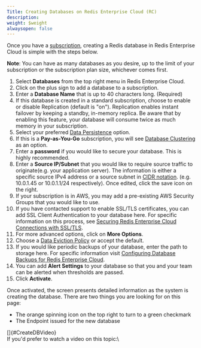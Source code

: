 ```yaml
---
Title: Creating Databases on Redis Enterprise Cloud (RC)
description: 
weight: $weight
alwaysopen: false
---
```

Once you have a
[subscription](/redis-cloud-documentation/administration/setup-and-editing/create-subscription/),
creating a Redis database in Redis Enterprise Cloud is simple with the
steps below.

**Note**: You can have as many databases as you desire, up to the limit
of your subscription or the subscription plan size, whichever comes
first.

1.  Select **Databases** from the top right menu in Redis Enterprise
    Cloud.
2.  Click on the plus sign to add a database to a subscription.
3.  Enter a **Database Name** that is up to 40 characters long.
    (Required)
4.  If this database is created in a standard subscription, choose to
    enable or disable Replication (default is "on"). Replication enables
    instant failover by keeping a standby, in-memory replica. Be aware
    that by enabling this feature, your database will consume twice as
    much memory in your subscription.
5.  Select your preferred [Data
    Persistence](/redis-cloud-documentation/concepts/data-persistence-redis-cloud/)
    option.
6.  If this is a **Pay-as-You-Go** subscription, you will see [Database
    Clustering](/redis-cloud-documentation/concepts/clustering-redis-cloud/)
    as an option.
7.  Enter a **password** if you would like to secure your database. This
    is highly recommended.
8.  Enter a **Source IP/Subnet** that you would like to require source
    traffic to originate(e.g. your application server). The information
    is either a specific source IPv4 address or a source subnet in [CIDR
    notation](https://en.wikipedia.org/wiki/Classless_Inter-Domain_Routing).
    (e.g. 10.0.1.45 or 10.0.1.1/24 respectively). Once edited, click the
    save icon on the right.
9.  If your subscription is in AWS, you may add a pre-existing AWS
    Security Groups that you would like to use.
10. If you have contacted support to enable SSL/TLS certificates, you
    can add SSL Client Authentication to your database here. For
    specific information on this process, see [Securing Redis Enterprise
    Cloud Connections with
    SSL/TLS](/redis-cloud-documentation/administration/configure/securing-redis-cloud-connections/).
11. For more advanced options, click on **More Options**.
12. Choose a [Data Eviction
    Policy](/redis-cloud-documentation/concepts/data-eviction-policies/)
    or accept the default.
13. If you would like periodic backups of your database, enter the path
    to storage here. For specific information visit [Configuring
    Database Backups for Redis Enterprise
    Cloud](/redis-cloud-documentation/administration/configure/backups/).
14. You can add **Alert Settings** to your database so that you and your
    team can be alerted when thresholds are passed.
15. Click **Activate**.

Once activated, the screen presents detailed information as the system
is creating the database. There are two things you are looking for on
this page:

-   The orange spinning icon on the top right to turn to a green
    checkmark
-   The Endpoint issued for the new database

[]{#CreateDBVideo}\
If you'd prefer to watch a video on this topic:\

### 
